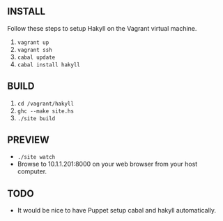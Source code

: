 INSTALL
-------

Follow these steps to setup Hakyll on the Vagrant virtual machine.

1. `vagrant up`
2. `vagrant ssh`
3. `cabal update`
4. `cabal install hakyll`

BUILD
-----

1. `cd /vagrant/hakyll`
2. `ghc --make site.hs`
3. `./site build`

PREVIEW
-------

- `./site watch`
- Browse to 10.1.1.201:8000 on your web browser from your host computer.

TODO
----

- It would be nice to have Puppet setup cabal and hakyll automatically.
